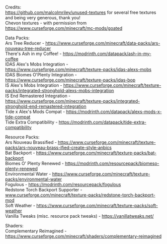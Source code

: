 Credits:  
https://github.com/malcolmriley/unused-textures for several free textures and being very generous, thank you!  
Chevon textures - with permission from https://www.curseforge.com/minecraft/mc-mods/goated   
  
Data Packs:  
Ars Tree Reducer - https://www.curseforge.com/minecraft/data-packs/ars-nouveau-tree-reducer   
There's Ash in my Coffee! - https://modrinth.com/datapack/ash-in-my-coffee   
IDAS Alex's Mobs Integration - https://www.curseforge.com/minecraft/texture-packs/idas-alexs-mobs   
IDAS Biomes O'Plenty Integration - https://www.curseforge.com/minecraft/texture-packs/idas-bop   
IS Alex's Mobs Integration - https://www.curseforge.com/minecraft/texture-packs/integrated-stronghold-alexs-mobs-integration   
IS End Remastered Integration - https://www.curseforge.com/minecraft/texture-packs/integrated-stronghold-end-remastered-integration   
Tide x Alex's Mods Compat - https://modrinth.com/datapack/alexs-mods-x-tide-compat   
Tide Extra Compatibility - https://modrinth.com/datapack/tide-extra-compatibility   
  
Resource Packs:   
Ars Nouveau Brassified - https://www.curseforge.com/minecraft/texture-packs/ars-nouveau-brass-ified-create-style-anbics   
Bat Backport - https://www.curseforge.com/minecraft/texture-packs/bat-backport   
Biomes O' Plenty Renewed - https://modrinth.com/resourcepack/biomeso-plenty-renewed   
Environmental Water - https://www.curseforge.com/minecraft/texture-packs/environmental-water   
Fogulous - https://modrinth.com/resourcepack/fogulous   
Redstone Torch Backport Supporter - www.curseforge.com/minecraft/texture-packs/redstone-torch-backport-mod   
Soft Weather - https://www.curseforge.com/minecraft/texture-packs/soft-weather   
Vanilla Tweaks (misc. resource pack tweaks) - https://vanillatweaks.net/   

Shaders:   
Complementary Reimagined - https://www.curseforge.com/minecraft/shaders/complementary-reimagined   
